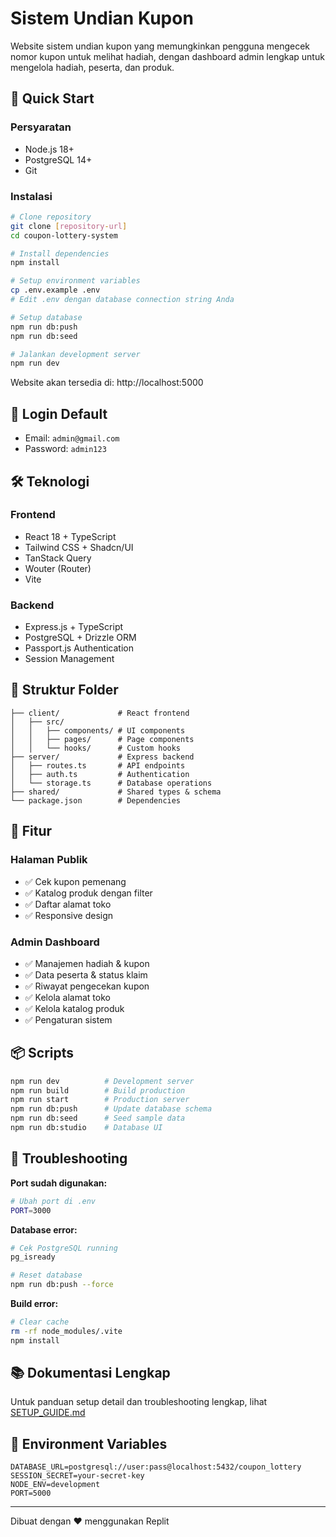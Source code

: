 # Sistem Undian Kupon

Website sistem undian kupon yang memungkinkan pengguna mengecek nomor kupon untuk melihat hadiah, dengan dashboard admin lengkap untuk mengelola hadiah, peserta, dan produk.

## 🚀 Quick Start

### Persyaratan
- Node.js 18+
- PostgreSQL 14+
- Git

### Instalasi

```bash
# Clone repository
git clone [repository-url]
cd coupon-lottery-system

# Install dependencies
npm install

# Setup environment variables
cp .env.example .env
# Edit .env dengan database connection string Anda

# Setup database
npm run db:push
npm run db:seed

# Jalankan development server
npm run dev
```

Website akan tersedia di: http://localhost:5000

## 🔑 Login Default
- Email: `admin@gmail.com`
- Password: `admin123`

## 🛠 Teknologi

### Frontend
- React 18 + TypeScript
- Tailwind CSS + Shadcn/UI
- TanStack Query
- Wouter (Router)
- Vite

### Backend
- Express.js + TypeScript
- PostgreSQL + Drizzle ORM
- Passport.js Authentication
- Session Management

## 📁 Struktur Folder

```
├── client/             # React frontend
│   ├── src/
│   │   ├── components/ # UI components
│   │   ├── pages/      # Page components  
│   │   └── hooks/      # Custom hooks
├── server/             # Express backend
│   ├── routes.ts       # API endpoints
│   ├── auth.ts         # Authentication
│   └── storage.ts      # Database operations
├── shared/             # Shared types & schema
└── package.json        # Dependencies
```

## 🎯 Fitur

### Halaman Publik
- ✅ Cek kupon pemenang
- ✅ Katalog produk dengan filter
- ✅ Daftar alamat toko
- ✅ Responsive design

### Admin Dashboard
- ✅ Manajemen hadiah & kupon
- ✅ Data peserta & status klaim
- ✅ Riwayat pengecekan kupon
- ✅ Kelola alamat toko
- ✅ Kelola katalog produk
- ✅ Pengaturan sistem

## 📦 Scripts

```bash
npm run dev          # Development server
npm run build        # Build production
npm run start        # Production server
npm run db:push      # Update database schema
npm run db:seed      # Seed sample data
npm run db:studio    # Database UI
```

## 🐛 Troubleshooting

**Port sudah digunakan:**
```bash
# Ubah port di .env
PORT=3000
```

**Database error:**
```bash
# Cek PostgreSQL running
pg_isready

# Reset database
npm run db:push --force
```

**Build error:**
```bash
# Clear cache
rm -rf node_modules/.vite
npm install
```

## 📚 Dokumentasi Lengkap

Untuk panduan setup detail dan troubleshooting lengkap, lihat [SETUP_GUIDE.md](./SETUP_GUIDE.md)

## 🔧 Environment Variables

```env
DATABASE_URL=postgresql://user:pass@localhost:5432/coupon_lottery
SESSION_SECRET=your-secret-key
NODE_ENV=development
PORT=5000
```

---

Dibuat dengan ❤️ menggunakan Replit